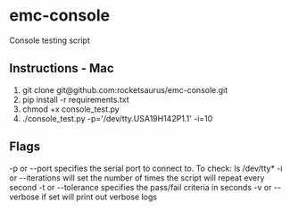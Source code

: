 # emc-console
Console testing script

<h2>Instructions - Mac</h2>
<ol>
    <li>git clone git@github.com:rocketsaurus/emc-console.git</li>
    <li>pip install -r requirements.txt</li>
    <li>chmod +x console_test.py</li>
    <li>./console_test.py -p='/dev/tty.USA19H142P1.1' -i=10</li>
</ol>

<h2>Flags</h2>
-p or --port specifies the serial port to connect to.  To check: ls /dev/tty*
-i or --iterations will set the number of times the script will repeat every second
-t or --tolerance specifies the pass/fail criteria in seconds
-v or --verbose if set will print out verbose logs

